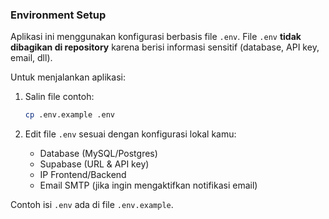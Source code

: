 ### Environment Setup

Aplikasi ini menggunakan konfigurasi berbasis file `.env`.
File `.env` **tidak dibagikan di repository** karena berisi informasi sensitif (database, API key, email, dll).

Untuk menjalankan aplikasi:

1. Salin file contoh:

   ```bash
   cp .env.example .env
   ```
2. Edit file `.env` sesuai dengan konfigurasi lokal kamu:

   * Database (MySQL/Postgres)
   * Supabase (URL & API key)
   * IP Frontend/Backend
   * Email SMTP (jika ingin mengaktifkan notifikasi email)

Contoh isi `.env` ada di file `.env.example`.
